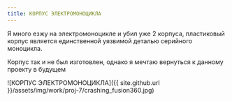 ```yaml
---
title: КОРПУС ЭЛЕКТРОМОНОЦИКЛА
---
```

Я много езжу на электромоноцикле и убил уже 2 корпуса,
пластиковый корпус является единственной уязвимой деталью серийного моноцикла.

Корпус так и не был изготовлен, однако я мечтаю вернуться к данному проекту в будущем

![КОРПУС ЭЛЕКТРОМОНОЦИКЛА]({{ site.github.url }}/assets/img/work/proj-7/crashing_fusion360.jpg)
